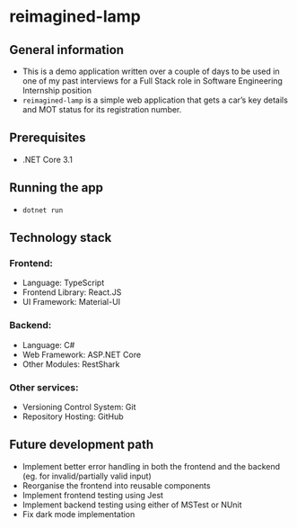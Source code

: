 # reimagined-lamp

## General information

- This is a demo application written over a couple of days to be used in one of my past interviews for a Full Stack role in Software Engineering Internship position
- `reimagined-lamp` is a simple web application that gets a car’s key details and MOT status for its registration number.

## Prerequisites 

- .NET Core 3.1

## Running the app

- `dotnet run`

## Technology stack

### Frontend:

- Language: TypeScript
- Frontend Library: React.JS
- UI Framework: Material-UI 

### Backend:

- Language: C#
- Web Framework: ASP.NET Core
- Other Modules: RestShark

### Other services:

- Versioning Control System: Git
- Repository Hosting: GitHub

## Future development path

- Implement better error handling in both the frontend and the backend (eg. for invalid/partially valid input) 
- Reorganise the frontend into reusable components
- Implement frontend testing using Jest
- Implement backend testing using either of MSTest or NUnit
- Fix dark mode implementation
